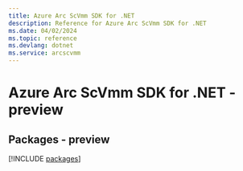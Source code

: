 ```yaml
---
title: Azure Arc ScVmm SDK for .NET
description: Reference for Azure Arc ScVmm SDK for .NET
ms.date: 04/02/2024
ms.topic: reference
ms.devlang: dotnet
ms.service: arcscvmm
---
```

# Azure Arc ScVmm SDK for .NET - preview
## Packages - preview
[!INCLUDE [packages](arc-scvmm-index.md)]